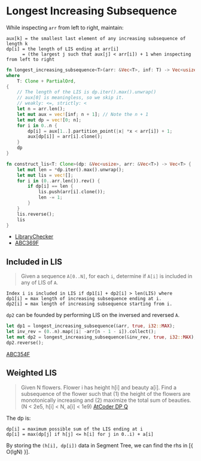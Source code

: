 # Longest Increasing Subsequence

While inspecting `arr` from left to right, maintain:

```
aux[k] = the smallest last element of any increasing subsequence of length k
dp[i] = the length of LIS ending at arr[i]
      = (the largest j such that aux[j] < arr[i]) + 1 when inspecting from left to right
```

```rust
fn longest_increasing_subsequence<T>(arr: &Vec<T>, inf: T) -> Vec<usize>
where
    T: Clone + PartialOrd,
{
    // The length of the LIS is dp.iter().max().unwrap()
    // aux[0] is meaningless, so we skip it.
    // weakly: <=, strictly: <
    let n = arr.len();
    let mut aux = vec![inf; n + 1]; // Note the n + 1
    let mut dp = vec![0; n];
    for i in 0..n {
        dp[i] = aux[1..].partition_point(|x| *x < arr[i]) + 1;
        aux[dp[i]] = arr[i].clone();
    }
    dp
}
```

```rust
fn construct_lis<T: Clone>(dp: &Vec<usize>, arr: &Vec<T>) -> Vec<T> {
    let mut len = *dp.iter().max().unwrap();
    let mut lis = vec![];
    for i in (0..arr.len()).rev() {
        if dp[i] == len {
            lis.push(arr[i].clone());
            len -= 1;
        }
    }
    lis.reverse();
    lis
}
```

* [LibraryChecker](https://judge.yosupo.jp/submission/238437)
* [ABC369F](https://atcoder.jp/contests/abc369/submissions/58176075)


## Included in LIS

> Given a sequence `A[0..N]`, for each `i`, determine if `A[i]` is included in any of LIS of `A`.

```
Index i is included in LIS if dp1[i] + dp2[i] > len(LIS) where 
dp1[i] = max length of increasing subsequence ending at i.
dp2[i] = max length of increasing subsequence starting from i.
```

`dp2` can be founded by performing LIS on the inversed and reversed `A`.

```rust
let dp1 = longest_increasing_subsequence(&arr, true, i32::MAX);
let inv_rev = (0..n).map(|i| -arr[n - 1 - i]).collect();
let mut dp2 = longest_increasing_subsequence(&inv_rev, true, i32::MAX);
dp2.reverse();
```

[ABC354F](https://atcoder.jp/contests/abc354/submissions/58034179)


## Weighted LIS

> Given N flowers. Flower i has height h[i] and beauty a[i]. Find a subsequence of the flower such that 
> (1) the height of the flowers are monotonically increasing and 
> (2) maximize the total sum of beauties.
> (N < 2e5, h[i] < N, a[i] < 1e9) [AtCoder DP Q](https://atcoder.jp/contests/dp/submissions/59298341)

The dp is:
```
dp[i] = maximum possible sum of the LIS ending at i
dp[i] = max(dp[j] if h[j] <= h[i] for j in 0..i) + a[i]
```
By storing the `(h[i], dp[i])` data in Segment Tree, we can find the rhs in [{ O(lgN) }].
